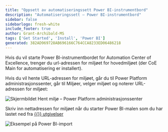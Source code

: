 ```yaml
---
title: "Oppsett av automatiseringssett Power BI-instrumentbord"
description: "Automatiseringssett – Power BI-instrumentbord"
sidebar: false
sidebarlogo: fresh-white
include_footer: true
author: Grant-Archibald-MS
tags: ['Get Started', 'Install', 'Power BI']
generated: 382AD969728AB696166C764CCA8233ED06486218
---
```


Hvis du vil starte Power BI-instrumentbordet for Automation Center of Excellence, trenger du url-adressen for miljøet for hovedmiljøet (der CoE Main for automatisering er installert).

Hvis du vil hente URL-adressen for miljøet, går du til Power Platform administrasjonssenter, går til Miljøer, velger miljøet og noterer URL-adressen for miljøet:

![Skjermbildet Hent miljø – Power Platform administrasjonssenter](/images/get-environment.png)

Skriv inn nettadressen for miljøet når du starter Power BI-malen som du har lastet ned fra [{{<product-name>}} utgivelser](https://github.com/microsoft/powercat-automation-kit/releases)

![Eksempel på Power BI-import](/images/power-bi-import.png)

